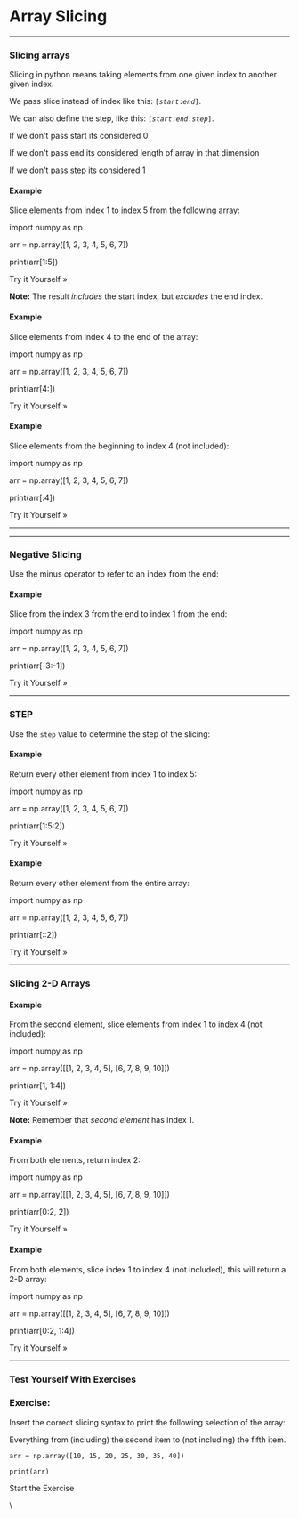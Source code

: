 # Array Slicing

***

### Slicing arrays

Slicing in python means taking elements from one given index to another given index.

We pass slice instead of index like this: `[`_`start`_`:`_`end`_`]`.

We can also define the step, like this: `[`_`start`_`:`_`end`_`:`_`step`_`]`.

If we don't pass start its considered 0

If we don't pass end its considered length of array in that dimension

If we don't pass step its considered 1

#### Example

Slice elements from index 1 to index 5 from the following array:

import numpy as np

arr = np.array(\[1, 2, 3, 4, 5, 6, 7])

print(arr\[1:5])

Try it Yourself »

**Note:** The result _includes_ the start index, but _excludes_ the end index.

#### Example

Slice elements from index 4 to the end of the array:

import numpy as np

arr = np.array(\[1, 2, 3, 4, 5, 6, 7])

print(arr\[4:])

Try it Yourself »

#### Example

Slice elements from the beginning to index 4 (not included):

import numpy as np

arr = np.array(\[1, 2, 3, 4, 5, 6, 7])

print(arr\[:4])

Try it Yourself »

***

***

### Negative Slicing

Use the minus operator to refer to an index from the end:

#### Example

Slice from the index 3 from the end to index 1 from the end:

import numpy as np

arr = np.array(\[1, 2, 3, 4, 5, 6, 7])

print(arr\[-3:-1])

Try it Yourself »

***

### STEP

Use the `step` value to determine the step of the slicing:

#### Example

Return every other element from index 1 to index 5:

import numpy as np

arr = np.array(\[1, 2, 3, 4, 5, 6, 7])

print(arr\[1:5:2])

Try it Yourself »

#### Example

Return every other element from the entire array:

import numpy as np

arr = np.array(\[1, 2, 3, 4, 5, 6, 7])

print(arr\[::2])

Try it Yourself »

***

### Slicing 2-D Arrays

#### Example

From the second element, slice elements from index 1 to index 4 (not included):

import numpy as np

arr = np.array(\[\[1, 2, 3, 4, 5], \[6, 7, 8, 9, 10]])

print(arr\[1, 1:4])

Try it Yourself »

**Note:** Remember that _second element_ has index 1.

#### Example

From both elements, return index 2:

import numpy as np

arr = np.array(\[\[1, 2, 3, 4, 5], \[6, 7, 8, 9, 10]])

print(arr\[0:2, 2])

Try it Yourself »

#### Example

From both elements, slice index 1 to index 4 (not included), this will return a 2-D array:

import numpy as np

arr = np.array(\[\[1, 2, 3, 4, 5], \[6, 7, 8, 9, 10]])

print(arr\[0:2, 1:4])

Try it Yourself »

***

### Test Yourself With Exercises

### Exercise:

Insert the correct slicing syntax to print the following selection of the array:

Everything from (including) the second item to (not including) the fifth item.

```
arr = np.array([10, 15, 20, 25, 30, 35, 40])

print(arr)
```

Start the Exercise

\
